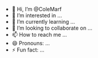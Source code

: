 - 👋 Hi, I’m @ColeMarf
- 👀 I’m interested in ...
- 🌱 I’m currently learning ...
- 💞️ I’m looking to collaborate on ...
- 📫 How to reach me ...
- 😄 Pronouns:
...
- ⚡ Fun fact: ...

<!---
ColeMarf/ColeMarf is a ✨ special ✨ repository because its `README.md` (this file) appears on your GitHub profile.
You can click the Preview link to take a look at your changes.
--->
